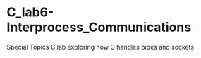 # C_lab6-Interprocess_Communications
Special Topics C lab exploring how C handles pipes and sockets
